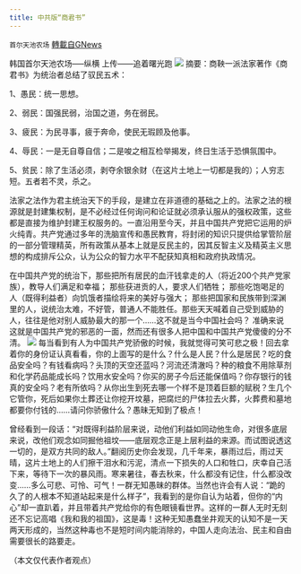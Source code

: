 ```yaml
---
title: 中共版“商君书”
---
```

`首尔天池农场` [轉載自GNews](https://gnews.org/zh-hans/1584942/)

韩国首尔天池农场—–纵横 上传——追着曙光跑
![](https://assets.gnews.org/wp-content/uploads/2021/10/10神封.jpeg)
摘要：商鞅一派法家著作《商君书》为统治者总结了驭民五术：

1、愚民：统一思想。

2、弱民：国强民弱，治国之道，务在弱民。

3、疲民：为民寻事，疲于奔命，使民无瑕顾及他事。

4、辱民：一是无自尊自信；二是唆之相互检举揭发，终日生活于恐惧氛围中。

5、贫民：除了生活必须，剥夺余银余财（在这片土地上一切都是我的）；人穷志短。五者若不灵，杀之。

法家之法作为君主统治天下的手段，是建立在非道德的基础之上的。法家之法的根源就是封建集权制，是不必经过任何询问和论证就必须承认服从的强权政策，这些都是直接为维护封建王权服务的。一直沿用至今天，并且中国共产党把它运用的炉火纯青。共产党通过多年的洗脑宣传和愚民教育，将封闭的知识只提供给掌管阶层的一部分管理精英，所有政策从基本上就是反民主的，因其反智主义及精英主义思想的构成排斥公众，认为公众的智力水平不配获知真相和政府执政情况。

在中国共产党的统治下，那些把所有居民的血汗钱拿走的人（将近200个共产党家族），教导人们满足和幸福； 那些获进贡的人，要求人们牺牲； 那些吃饱喝足的人（既得利益者）向饥饿者描绘将来的美好与强大； 那些把国家和民族带到深渊里的人，说统治太难，不好管，普通人不能胜任。那些天天喊着自己受到威胁的人，往往是他对别人威胁最大的那一个……这不就是当今中国社会吗？ 准确来说这就是中国共产党的邪恶的一面，然而还有很多人把中国和中国共产党傻傻的分不清。
![](https://assets.gnews.org/wp-content/uploads/2021/10/10神插.jpeg)
每当看到有人为中国共产党骄傲的时候，我就觉得可笑可悲之极！回去拿着你的身份证认真看看，你的上面写的是什么？什么是人民？什么是居民？吃的食品安全吗？有钱看病吗？头顶的天空还蓝吗？河流还清澈吗？种的粮食不用除草剂和化学药品能成长吗？饮用水安全吗？你买的房子今后还能保值吗？你存银行的钱真的安全吗？老有所依吗？从你出生到死去哪一个样不是顶着巨额的赋税？生几个它管你，死后如果你土葬还让你挖开坟墓，把腐烂的尸体拉去火葬，火葬费和墓地都要你付钱的……请问你骄傲什么？愚昧无知到了极点！

曾经看到一段话：“对既得利益阶层来说，动他们利益如同动他生命，对很多底层来说，改他们观念如同掘他祖坟——底层观念正是上层利益的来源。而试图说透这一切的，是双方共同的敌人。”翻阅历史你会发现，几千年来，暴雨过后，雨过天晴，这片土地上的人们擦干泪水和污泥，清点一下损失的人口和牲口，庆幸自己活下来，等待下一次的暴风雨。寒来暑往，春去秋来，什么都没有记住，什么都没改变……多么可悲、可怜、可气！一群无知愚昧的群体。当然也许会有人说：“跪的久了的人根本不知道站起来是什么样子”，我看到的是你自认为站着，但你的“内心”却一直趴着，并且带着共产党给你的有色眼镜看世界。这样的一群人无时无刻还不忘记高唱《我和我的祖国》，这是毒！这种无知愚蠢坐井观天的认知不是一天两天形成的，当然这种毒也不是短时间内能消除的，中国人走向法治、民主和自由需要很长的路要走。

（本文仅代表作者观点）
